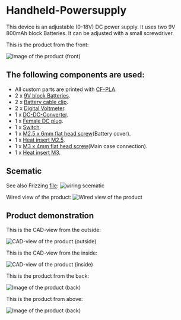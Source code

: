 # Handheld-Powersupply

This device is an adjustable (0-18V) DC power supply.
It uses two 9V 800mAh block Batteries.
It can be adjusted with a small screwdriver.

This is the product from the front:

![Image of the product (front)](KeinLabor_Netzteil_pics/DemoHandheld_1.jpeg)

## The following components are used:
- All custom parts are printed with [CF-PLA](https://www.amazon.de/dp/B0CH36F58Y).
- 2 x [9V block Batteries](https://www.amazon.de/gp/product/B08BJYJYW3/ref=ppx_yo_dt_b_search_asin_title?ie=UTF8&psc=1).
- 2 x [Battery cable clip](https://www.amazon.de/Batterieclip-Anschluss-Anschlusskabel-Volt-Blocks-Schnappverbinder/dp/B0CHFG2V3R/ref=sr_1_6?__mk_de_DE=%C3%85M%C3%85%C5%BD%C3%95%C3%91&sr=8-6).
- 2 x [Digital Voltmeter](https://www.amazon.de/gp/product/B0BWLS9MVX/ref=ppx_yo_dt_b_search_asin_title?ie=UTF8).
- 1 x [DC-DC-Converter](https://www.amazon.de/dp/B0823P6PW6). 
- 1 x [Female DC plug](https://www.amazon.de/gp/product/B07QPZTHDK/ref=ppx_yo_dt_b_search_asin_title?ie=UTF8&psc=1).
- 1 x [Switch](https://www.amazon.de/gp/product/B07Z8VGQ5W/ref=ppx_yo_dt_b_search_asin_title?ie=UTF8&psc=1).
- 1 x [M2.5 x 6mm flat head screw](https://www.amazon.de/gp/product/B0876V2LGC/ref=ppx_yo_dt_b_search_asin_title?ie=UTF8&psc=1)(Battery cover).
- 1 x [Heat insert M2.5](https://www.amazon.de/gp/product/B07SYP6PRJ/ref=ppx_yo_dt_b_search_asin_title?ie=UTF8&psc=1).
- 1 x [M3 x 4mm flat head screw](https://www.amazon.de/gp/product/B09Y2SDQKS/ref=ppx_yo_dt_b_search_asin_title?ie=UTF8)(Main case connection).
- 1 x [Heat insert M3](https://www.amazon.de/Gewindeeinsatz-Einpressmutter-Gewindebuchsen-Kunststoff-Box-Kunststoffteiledurch/dp/B09B7F2XM3/ref=sr_1_5?__mk_de_DE=%C3%85M%C3%85%C5%BD%C3%95%C3%91&sr=8-5).

## Scematic
See also Frizzing [file](scematic.fzz):
![wiring scematic](KeinLabor_Netzteil_pics/scematic.png)

Wired view of the product:
![Wired view of the product](KeinLabor_Netzteil_pics/wiredView.jpg)

## Product demonstration
This is the CAD-view from the outside:

![CAD-view of the product (outside)](KeinLabor_Netzteil_pics/CAD_1.png)


This is the CAD-view from the inside:

![CAD-view of the product (inside)](KeinLabor_Netzteil_pics/CAD_2.png)

This is the product from the back:

![Image of the product (back)](KeinLabor_Netzteil_pics/DemoHandheld_2.jpeg)

This is the product from above:

![Image of the product (back)](KeinLabor_Netzteil_pics/DemoHandheld_3.jpeg)


